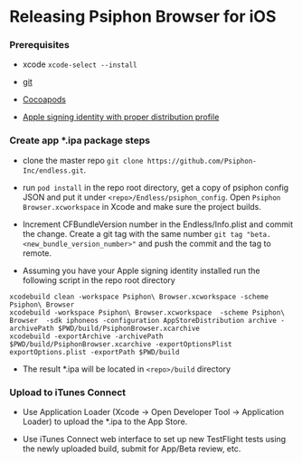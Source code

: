 # Releasing Psiphon Browser for iOS

### Prerequisites

* xcode `xcode-select --install`

* [git](https://git-scm.com/download/mac)

* [Cocoapods](https://cocoapods.org/)

* [Apple signing identity with proper distribution profile](https://developer.apple.com/library/content/documentation/IDEs/Conceptual/AppDistributionGuide/ConfiguringYourApp/ConfiguringYourApp.html#//apple_ref/doc/uid/TP40012582-CH28-SW1)

### Create app *.ipa package steps

* clone the master repo `git clone https://github.com/Psiphon-Inc/endless.git`.

* run `pod install` in the repo root directory, get a copy of psiphon config JSON and put it under `<repo>/Endless/psiphon_config`. Open `Psiphon Browser.xcworkspace` in Xcode and make sure the project builds.

* Increment CFBundleVersion number in the Endless/Info.plist and commit the change. Create a git tag with the same number `git tag "beta.<new_bundle_version_number>"` and push the commit and the tag to remote.

* Assuming you have your Apple signing identity installed run the following script in the repo root directory
```
xcodebuild clean -workspace Psiphon\ Browser.xcworkspace -scheme Psiphon\ Browser
xcodebuild -workspace Psiphon\ Browser.xcworkspace  -scheme Psiphon\ Browser  -sdk iphoneos -configuration AppStoreDistribution archive -archivePath $PWD/build/PsiphonBrowser.xcarchive
xcodebuild -exportArchive -archivePath $PWD/build/PsiphonBrowser.xcarchive -exportOptionsPlist exportOptions.plist -exportPath $PWD/build
```

* The result *.ipa will be located in `<repo>/build` directory


### Upload to iTunes Connect

* Use Application Loader (Xcode -> Open Developer Tool -> Application Loader) to upload the *.ipa to the App Store.

* Use iTunes Connect web interface to set up new TestFlight tests using the newly uploaded build, submit for App/Beta review, etc.

